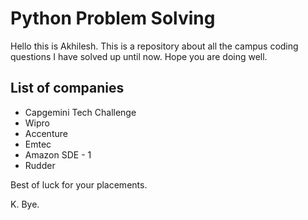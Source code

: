 # Python Problem Solving
Hello this is Akhilesh.
This is a repository about all the campus coding questions I have solved up until now. Hope you are doing well.
## List of companies
* Capgemini Tech Challenge
* Wipro
* Accenture
* Emtec
* Amazon SDE - 1
* Rudder

Best of luck for your placements.

K. Bye.
